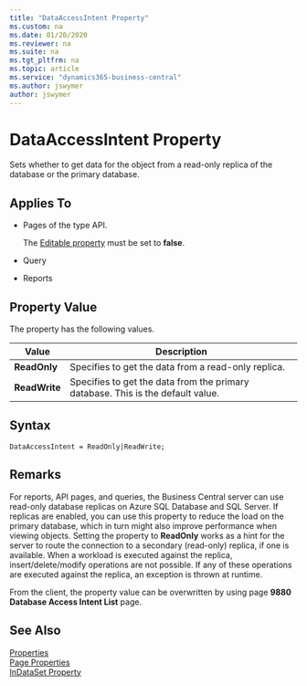 ```yaml
---
title: "DataAccessIntent Property"
ms.custom: na
ms.date: 01/20/2020
ms.reviewer: na
ms.suite: na
ms.tgt_pltfrm: na
ms.topic: article
ms.service: "dynamics365-business-central"
ms.author: jswymer
author: jswymer
---
```


# DataAccessIntent Property

Sets whether to get data for the object from a read-only replica of the database or the primary database.

<!-- 
When you enable Read Scale-Out for a database, the ApplicationIntent option in the connection string provided by the client dictates whether the connection is routed to the write replica or to a read-only replica. Specifically, if the ApplicationIntent value is ReadWrite (the default value), the connection will be directed to the database’s read-write replica. This is identical to existing behavior. If the ApplicationIntent value is ReadOnly, the connection is routed to a read-only replica.-->

## Applies To  

- Pages of the type API.

    The [Editable property](devenv-editable-property.md) must be set to **false**.

- Query
- Reports

## Property Value

The property has the following values.  

|  Value  |  Description  |
|---------|---------------|  
|**ReadOnly**|Specifies to get the data from a read-only replica.|  
|**ReadWrite**|Specifies to get the data from the primary database. This is the default value.|  
  
## Syntax
```
DataAccessIntent = ReadOnly|ReadWrite;
```

## Remarks  

For reports, API pages, and queries, the Business Central server can use read-only database replicas on Azure SQL Database and SQL Server. If replicas are enabled, you can use this property to reduce the load on the primary database, which in turn might also improve performance when viewing objects. Setting the property to **ReadOnly** works as a hint for the server to route the connection to a secondary (read-only) replica, if one is available. When a workload is executed against the replica, insert/delete/modify operations are not possible. If any of these operations are executed against the replica, an exception is thrown at runtime.

From the client, the property value can be overwritten by using page **9880 Database Access Intent List** page.

## See Also  

[Properties](devenv-properties.md)   
[Page Properties](devenv-page-properties.md)  
[InDataSet Property](devenv-indataset-property.md)
